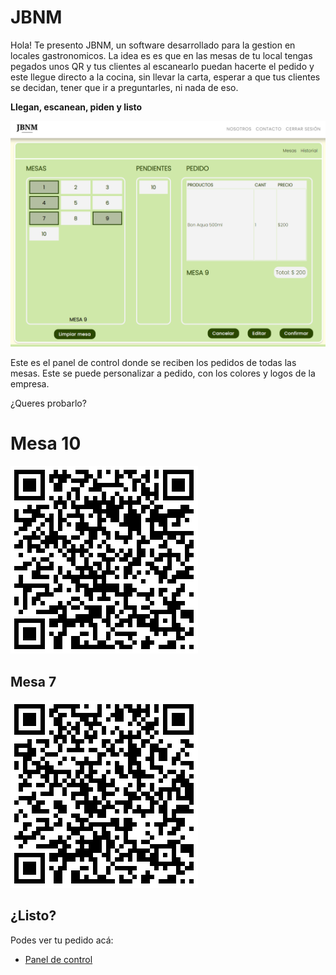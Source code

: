 # JBNM

Hola! Te presento JBNM, un software desarrollado para la gestion en locales gastronomicos.
La idea es es que en las mesas de tu local tengas pegados unos QR y tus clientes al escanearlo puedan hacerte el pedido y este llegue directo a la cocina, sin llevar la carta, esperar a que tus clientes se decidan, tener que ir a preguntarles, ni nada de eso.

**Llegan, escanean, piden y listo**

![Panel de control](https://raw.githubusercontent.com/monjenahuel/JBNM-backend/fefa7e24c738e09226da557cfbbf26dbc0ff4c6c/public/assets/images/Ejemplo%20de%20Panel.PNG)

Este es el panel de control donde se reciben los pedidos de todas las mesas. Este se puede personalizar a pedido, con los colores y logos de la empresa.

¿Queres probarlo?

# Mesa 10

<img src="https://raw.githubusercontent.com/monjenahuel/JBNM-backend/main/public/assets/images/JBNM_QR5.png" width="300" height="300" />

## Mesa 7

<img src="https://raw.githubusercontent.com/monjenahuel/JBNM-backend/main/public/assets/images/JBNM_QR7.png" width="300" height="300" />

## ¿Listo?

Podes ver tu pedido acá:

* [Panel de control](https://jbnm-backend-production.up.railway.app/index.html)
